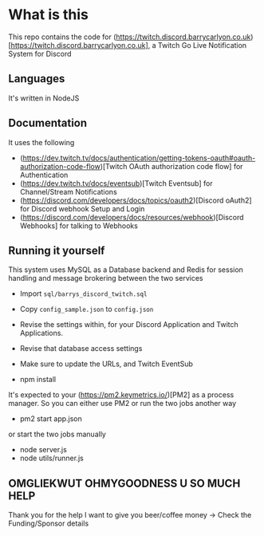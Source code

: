 # What is this

This repo contains the code for (https://twitch.discord.barrycarlyon.co.uk)[https://twitch.discord.barrycarlyon.co.uk], a Twitch Go Live Notification System for Discord

## Languages

It's written in NodeJS

## Documentation

It uses the following

- (https://dev.twitch.tv/docs/authentication/getting-tokens-oauth#oauth-authorization-code-flow)[Twitch OAuth authorization code flow] for Authentication
- (https://dev.twitch.tv/docs/eventsub)[Twitch Eventsub] for Channel/Stream Notifications
- (https://discord.com/developers/docs/topics/oauth2)[Discord oAuth2] for Discord webhook Setup and Login
- (https://discord.com/developers/docs/resources/webhook)[Discord Webhooks] for talking to Webhooks

## Running it yourself

This system uses MySQL as a Database backend and Redis for session handling and message brokering between the two services

- Import `sql/barrys_discord_twitch.sql`

- Copy `config_sample.json` to `config.json`
- Revise the settings within, for your Discord Application and Twitch Applications.
- Revise that database access settings
- Make sure to update the URLs, and Twitch EventSub
- npm install

It's expected to your (https://pm2.keymetrics.io/)[PM2] as a process manager. So you can either use PM2 or run the two jobs another way

- pm2 start app.json

or start the two jobs manually

- node server.js
- node utils/runner.js

## OMGLIEKWUT OHMYGOODNESS U SO MUCH HELP

Thank you for the help I want to give you beer/coffee money -> Check the Funding/Sponsor details
